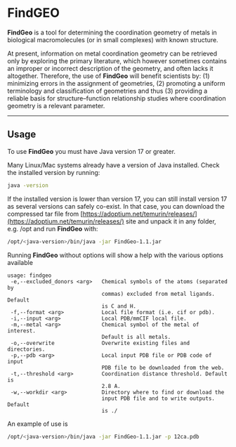 # FindGEO

**FindGeo** is a tool for determining the coordination geometry of metals in
biological macromolecules (or in small complexes) with known structure.

At present, information on metal coordination geometry can be retrieved
only by exploring the primary literature, which however sometimes contains
an improper or incorrect description of the geometry, and often lacks it
altogether. Therefore, the use of **FindGeo** will benefit scientists by: (1)
minimizing errors in the assignment of geometries, (2) promoting a uniform
terminology and classification of geometries and thus (3) providing a
reliable basis for structure–function relationship studies where
coordination geometry is a relevant parameter.

---

## Usage

To use **FindGeo** you must have Java version 17 or greater.

Many Linux/Mac systems already have a version of Java installed. Check the installed version by running: 

```bash
java -version
```

If the installed version is lower than version 17, you can still install version 17 as several versions can safely co-exist.
In that case, you can download the compressed tar file from [https://adoptium.net/temurin/releases/](https://adoptium.net/temurin/releases/) site and unpack it in any folder, e.g. /opt and run **FindGeo** with:

```bash
/opt/<java-version>/bin/java -jar FindGeo-1.1.jar
```

Running **FindGeo** without options will show a help with the various options available

```
usage: findgeo
 -e,--excluded_donors <arg>   Chemical symbols of the atoms (separated by
                              commas) excluded from metal ligands. Default
                              is C and H.
 -f,--format <arg>            Local file format (i.e. cif or pdb).
 -i,--input <arg>             Local PDB/mmCIF local file.
 -m,--metal <arg>             Chemical symbol of the metal of interest.
                              Default is all metals.
 -o,--overwrite               Overwrite existing files and directories.
 -p,--pdb <arg>               Local input PDB file or PDB code of input
                              PDB file to be downloaded from the web.
 -t,--threshold <arg>         Coordination distance threshold. Default is
                              2.8 A.
 -w,--workdir <arg>           Directory where to find or download the
                              input PDB file and to write outputs. Default
                              is ./
```

An example of use is

```bash
/opt/<java-version>/bin/java -jar FindGeo-1.1.jar -p 12ca.pdb
```
